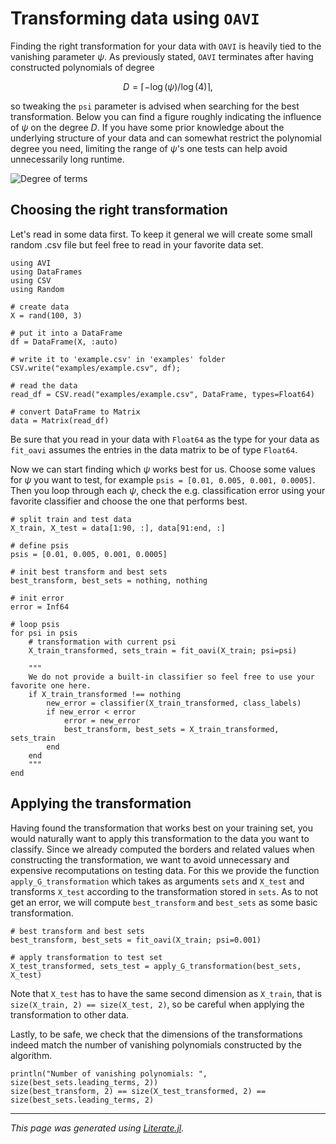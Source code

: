 # Transforming data using $\texttt{OAVI}$
Finding the right transformation for your data with $\texttt{OAVI}$ is heavily tied to the vanishing parameter $\psi$. As previously stated, $\texttt{OAVI}$ terminates after having constructed polynomials of degree
```math
D = \lceil -\log(\psi)/\log(4) \rceil,
```
so tweaking the `psi` parameter is advised when searching for the best transformation. Below you can find a figure roughly indicating the influence of $\psi$ on the degree $D$. If you have some prior knowledge about the underlying structure of your data and can somewhat restrict the polynomial degree you need, limiting the range of $\psi$'s one tests can help avoid unnecessarily long runtime.

![Degree of terms](../../examples/oavi_poly_deg.png)

## Choosing the right transformation

Let's read in some data first. To keep it general we will create some small random .csv file but feel free to read in your favorite data set.

````@example docs_find_transform
using AVI
using DataFrames
using CSV
using Random

# create data
X = rand(100, 3)

# put it into a DataFrame
df = DataFrame(X, :auto)

# write it to 'example.csv' in 'examples' folder
CSV.write("examples/example.csv", df);

# read the data
read_df = CSV.read("examples/example.csv", DataFrame, types=Float64)

# convert DataFrame to Matrix
data = Matrix(read_df)
````

Be sure that you read in your data with `Float64` as the type for your data as `fit_oavi` assumes the entries in the data matrix to be of type `Float64`.

Now we can start finding which $\psi$ works best for us. Choose some values for $\psi$ you want to test, for example `psis = [0.01, 0.005, 0.001, 0.0005]`. Then you loop through each $\psi$, check the e.g. classification error using your favorite classifier and choose the one that performs best.

````@example docs_find_transform
# split train and test data
X_train, X_test = data[1:90, :], data[91:end, :]

# define psis
psis = [0.01, 0.005, 0.001, 0.0005]

# init best transform and best sets
best_transform, best_sets = nothing, nothing

# init error
error = Inf64

# loop psis
for psi in psis
    # transformation with current psi
    X_train_transformed, sets_train = fit_oavi(X_train; psi=psi)

    """
    We do not provide a built-in classifier so feel free to use your favorite one here.
    if X_train_transformed !== nothing
        new_error = classifier(X_train_transformed, class_labels)
        if new_error < error
            error = new_error
            best_transform, best_sets = X_train_transformed, sets_train
        end
    end
    """
end
````

## Applying the transformation
Having found the transformation that works best on your training set, you would naturally want to apply this transformation to the data you want to classify. Since we already computed the borders and related values when constructing the transformation, we want to avoid unnecessary and expensive recomputations on testing data. For this we provide the function `apply_G_transformation` which takes as arguments `sets` and `X_test` and transforms `X_test` according to the transformation stored in `sets`. As to not get an error, we will compute `best_transform` and `best_sets` as some basic transformation.

````@example docs_find_transform
# best transform and best sets
best_transform, best_sets = fit_oavi(X_train; psi=0.001)

# apply transformation to test set
X_test_transformed, sets_test = apply_G_transformation(best_sets, X_test)
````

Note that `X_test` has to have the same second dimension as `X_train`, that is `size(X_train, 2) == size(X_test, 2)`, so be careful when applying the transformation to other data.

Lastly, to be safe, we check that the dimensions of the transformations indeed match the number of vanishing polynomials constructed by the algorithm.

````@example docs_find_transform
println("Number of vanishing polynomials: ", size(best_sets.leading_terms, 2))
size(best_transform, 2) == size(X_test_transformed, 2) == size(best_sets.leading_terms, 2)
````

---

*This page was generated using [Literate.jl](https://github.com/fredrikekre/Literate.jl).*

